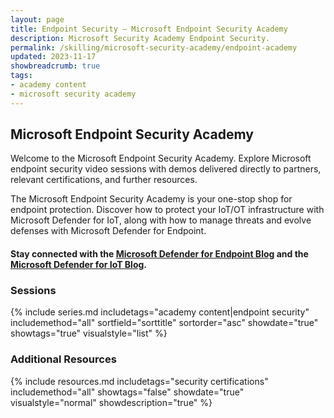 ```yaml
---
layout: page
title: Endpoint Security — Microsoft Endpoint Security Academy
description: Microsoft Security Academy Endpoint Security.
permalink: /skilling/microsoft-security-academy/endpoint-academy
updated: 2023-11-17
showbreadcrumb: true
tags: 
- academy content
- microsoft security academy
---
```


## Microsoft Endpoint Security Academy
Welcome to the Microsoft Endpoint Security Academy. Explore Microsoft endpoint security video sessions with demos delivered directly to partners, relevant certifications, and further resources.

The Microsoft Endpoint Security Academy is your one-stop shop for endpoint protection. Discover how to protect your IoT/OT infrastructure with Microsoft Defender for IoT, along with how to manage threats and evolve defenses with Microsoft Defender for Endpoint.

#### Stay connected with the [Microsoft Defender for Endpoint Blog](https://techcommunity.microsoft.com/t5/microsoft-defender-for-endpoint/bg-p/MicrosoftDefenderATPBlog) and the [Microsoft Defender for IoT Blog](https://techcommunity.microsoft.com/t5/microsoft-defender-for-iot-blog/bg-p/MicrosoftDefenderIoTBlog).

### Sessions
{% include series.md 
    includetags="academy content|endpoint security" includemethod="all" 
    sortfield="sorttitle" sortorder="asc" showdate="true" showtags="true" 
    visualstyle="list"
%}

### Additional Resources
{% include resources.md
    includetags="security certifications"
    includemethod="all" 
    showtags="false" 
    showdate="true" 
    visualstyle="normal" 
    showdescription="true"
%}